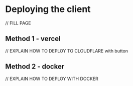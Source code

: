 # Deploying the client

// FILL PAGE

## Method 1 - vercel

// EXPLAIN HOW TO DEPLOY TO CLOUDFLARE with button

## Method 2 - docker

// EXPLAIN HOW TO DEPLOY WITH DOCKER
